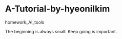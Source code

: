 # A-Tutorial-by-hyeonilkim
homework_AI_tools

The beginning is always small. Keep going is important.

